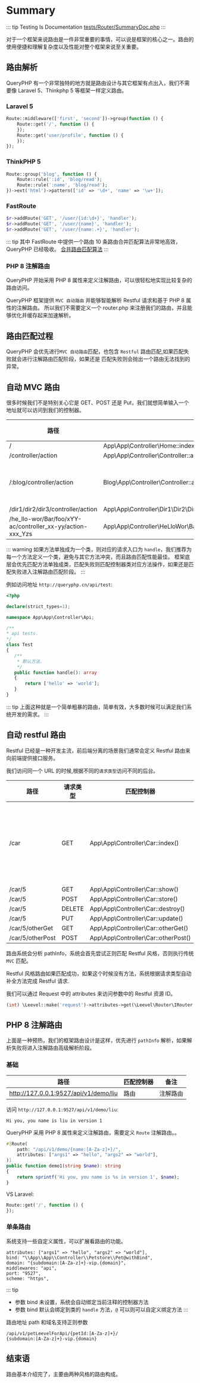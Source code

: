 # Summary

::: tip Testing Is Documentation
[tests/Router/SummaryDoc.php](https://github.com/hunzhiwange/framework/blob/master/tests/Router/SummaryDoc.php)
:::
    
对于一个框架来说路由是一件非常重要的事情，可以说是框架的核心之一。路由的使用便捷和理解复杂度以及性能对整个框架来说至关重要。


## 路由解析

QueryPHP 有一个非常独特的地方就是路由设计与其它框架有点出入，我们不需要像 Laravel 5、Thinkphp 5 等框架一样定义路由。

### Laravel 5

``` php
Route::middleware(['first', 'second'])->group(function () {
    Route::get('/', function () {
    });
    Route::get('user/profile', function () {
    });
});
```

### ThinkPHP 5

``` php
Route::group('blog', function () {
    Route::rule(':id', 'blog/read');
    Route::rule(':name', 'blog/read');
})->ext('html')->pattern(['id' => '\d+', 'name' => '\w+']);
```

### FastRoute

``` php
$r->addRoute('GET', '/user/{id:\d+}', 'handler');
$r->addRoute('GET', '/user/{name}', 'handler');
$r->addRoute('GET', '/user/{name:.+}', 'handler');
```

::: tip
其中 FastRoute 中提供一个路由 10 条路由合并匹配算法非常地高效，QueryPHP 已经吸收。 [合并路由匹配算法](http://nikic.github.io/2014/02/18/Fast-request-routing-using-regular-expressions.html)
:::

### PHP 8 注解路由

QueryPHP 开始采用 PHP 8 属性来定义注解路由，可以很轻松地实现比较复杂的路由访问。

QueryPHP 框架提供 `MVC 自动路由` 并能够智能解析 Restful 请求和基于 PHP 8 属性的注解路由。
所以我们不需要定义一个 router.php 来注册我们的路由，并且能够优化并缓存起来加速解析。


## 路由匹配过程

QueryPHP 会优先进行`MVC 自动路由`匹配，也包含 `Restful` 路由匹配,如果匹配失败就会进行注解路由匹配阶段，如果还是
匹配失败则会抛出一个路由无法找到的异常。


## 自动 MVC 路由

很多时候我们不是特别关心它是 GET、POST 还是 Put，我们就想简单输入一个地址就可以访问到我们的控制器。

路径  |  匹配控制器 |  备注
--|---|--
/  | App\App\Controller\Home::index()  |
/controller/action  | App\App\Controller\Controller::action()  |
/:blog/controller/action | Blog\App\Controller\Controller::action()  |  `:` 表示应用
/dir1/dir2/dir3/controller/action |  App\App\Controller\Dir1\Dir2\Dir3\Controller::action() |
/he_llo-wor/Bar/foo/xYY-ac/controller_xx-yy/action-xxx_Yzs  | App\App\Controller\HeLloWor\Bar\Foo\XYYAc\ControllerXxYy::actionXxxYzs()  |

::: warning
如果方法单独成为一个类，则对应的请求入口为 `handle`，我们推荐为每一个方法定义一个类，避免与其它方法冲突，而且路由匹配性能最佳。
框架底层会优先匹配方法单独成类，匹配失败则匹配控制器类对应方法操作，如果还是匹配失败进入注解路由匹配阶段。
:::

例如访问地址 `http://queryphp.cn/api/test`:



``` php
<?php

declare(strict_types=1);

namespace App\App\Controller\Api;

/**
* api tests.
*/
class Test
{
   /**
    * 默认方法.
    */
   public function handle(): array
   {
       return ['hello' => 'world'];
   }
}
```
    
::: tip
上面这种就是一个简单粗暴的路由，简单有效，大多数时候可以满足我们系统开发的需求。
:::
    
## 自动 restful 路由

Restful 已经是一种开发主流，前后端分离的场景我们通常会定义 Restful 路由来向前端提供接口服务。

我们访问同一个 URL 的时候,根据不同的`请求类型`访问不同的后台。

路径 | 请求类型 |  匹配控制器 |  备注
--     | ---    | ---                               |--
/car   | GET    | App\App\Controller\Car::index()   | 没有参数则请求列表
/car/5 | GET    | App\App\Controller\Car::show()    |
/car/5 | POST   | App\App\Controller\Car::store()   |
/car/5 | DELETE | App\App\Controller\Car::destroy() |
/car/5 | PUT    | App\App\Controller\Car::update()  |
/car/5/otherGet | GET    | App\App\Controller\Car::otherGet()  |
/car/5/otherPost | POST    | App\App\Controller\Car::otherPost()  |

路由系统会分析 pathInfo，系统会首先尝试正则匹配 Restful 风格，否则执行传统 `MVC` 匹配。

Restful 风格路由如果匹配成功，如果这个时候没有方法，系统根据请求类型自动补全方法完成 Restful 请求.

我们可以通过 Request 中的 attributes 来访问参数中的 Restful 资源 ID。

``` php
(int) \Leevel::make('request')->attributes->get(\Leevel\Router\IRouter::RESTFUL_ID);
```


## PHP 8 注解路由

上面是一种预热，我们的框架路由设计是这样，优先进行 `pathInfo` 解析，如果解析失败将进入注解路由高级解析阶段。

### 基础

路径  |  匹配控制器 |  备注
--|---|--
http://127.0.0.1:9527/api/v1/demo/liu | 路由  | 注解路由

访问 `http://127.0.0.1:9527/api/v1/demo/liu`:

```
Hi you, you name is liu in version 1
```

QueryPHP 采用 PHP 8 属性来定义注解路由，需要定义 `Route` 注解路由。。


``` php
#[Route(
    path: "/api/v1/demo/{name:[A-Za-z]+}/",
    attributes: ["args1" => "hello", "args2" => "world"],
)]
public function demo1(string $name): string
{
    return sprintf('Hi you, you name is %s in version 1', $name);
}
```
    
VS Laravel:

``` php
Route::get('/', function () {
});
```

### 单条路由

系统支持一些自定义属性，可以扩展看路由的功能。

```
attributes: ["args1" => "hello", "args2" => "world"],
bind: "\\App\\App\\Controller\\Petstore\\Pet@withBind",
domain: "{subdomain:[A-Za-z]+}-vip.{domain}",
middlewares: "api",
port: "9527",
scheme: "https",
```

::: tip
 * 参数 bind 未设置，系统会自动绑定当前注释的控制器方法
 * 参数 bind 默认会绑定到类的 `handle` 方法，`@` 可以则可以自定义绑定方法
:::

路由地址 path 和域名支持正则参数

```
/api/v1/petLeevelForApi/{petId:[A-Za-z]+}/
{subdomain:[A-Za-z]+}-vip.{domain}
```


## 结束语

路由基本介绍完了，主要由两种风格的路由构成。